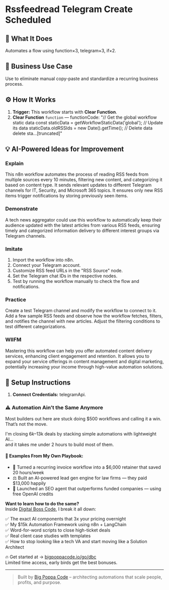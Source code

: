 # Rssfeedread Telegram Create Scheduled
## 🚀 What It Does
Automates a flow using function×3, telegram×3, if×2.

## 💼 Business Use Case
Use to eliminate manual copy-paste and standardize a recurring business process.

## ⚙️ How It Works
1. **Trigger:** This workflow starts with **Clear Function**.
2. **Clear Function** `function` — functionCode: "// Get the global workflow static data
const staticData = getWorkflowStaticData('global');
// Update its data
staticData.oldRSSIds = new Date().getTime();
// Delete data
delete sta…[truncated]"

## 💡 AI-Powered Ideas for Improvement
### Explain
This n8n workflow automates the process of reading RSS feeds from multiple sources every 10 minutes, filtering new content, and categorizing it based on content type. It sends relevant updates to different Telegram channels for IT, Security, and Microsoft 365 topics. It ensures only new RSS items trigger notifications by storing previously seen items.

### Demonstrate
A tech news aggregator could use this workflow to automatically keep their audience updated with the latest articles from various RSS feeds, ensuring timely and categorized information delivery to different interest groups via Telegram channels.

### Imitate
1. Import the workflow into n8n.
2. Connect your Telegram account.
3. Customize RSS feed URLs in the "RSS Source" node.
4. Set the Telegram chat IDs in the respective nodes.
5. Test by running the workflow manually to check the flow and notifications.

### Practice
Create a test Telegram channel and modify the workflow to connect to it. Add a few sample RSS feeds and observe how the workflow fetches, filters, and notifies the channel with new articles. Adjust the filtering conditions to test different categorizations.

### WIIFM
Mastering this workflow can help you offer automated content delivery services, enhancing client engagement and retention. It allows you to expand your service offerings in content management and digital marketing, potentially increasing your income through high-value automation solutions.

## 🔧 Setup Instructions
1. **Connect Credentials:** telegramApi.

### ⚠️ Automation Ain’t the Same Anymore

Most builders out here are stuck doing $500 workflows and calling it a win.  
That’s not the move.  

I'm closing $6k–$13k deals by stacking simple automations with lightweight AI...  
and it takes me under 2 hours to build most of them.

#### 🧠 Examples From My Own Playbook:
- 🔁 Turned a recurring invoice workflow into a $6,000 retainer that saved 20 hours/week  
- ⚖️ Built an AI-powered lead gen engine for law firms — they paid $13,000 happily  
- 🚀 Launched an SEO agent that outperforms funded companies — using free OpenAI credits  

**Want to learn how to do the same?**  
Inside [Digital Boss Code](https://bigpoppacode.io/go/dbc), I break it all down:

✅ The exact AI components that 3x your pricing overnight  
✅ My $15k Automation Framework using n8n + LangChain  
✅ Word-for-word scripts to close high-ticket deals  
✅ Real client case studies with templates  
✅ How to stop looking like a tech VA and start moving like a Solution Architect  

🔥 Get started at → [bigpoppacode.io/go/dbc](https://bigpoppacode.io/go/dbc)  
Limited time access, early birds get the best bonuses.

---
> Built by [Big Poppa Code](https://bigpoppacode.io) – architecting automations that scale people, profits, and purpose.
